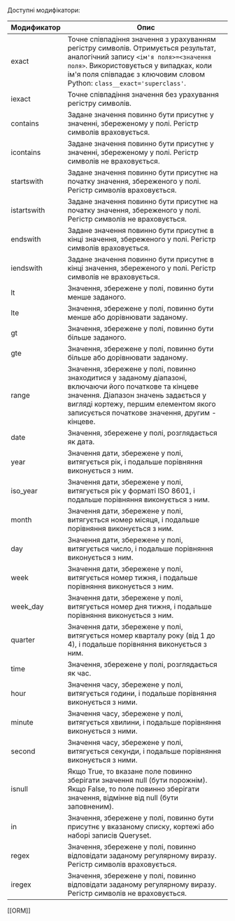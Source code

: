 Доступні модифікатори:

| Модификатор | Опис |
| --- | --- |
| exact | Точне співпадіння значення з урахуванням регістру символів. Отримується результат, аналогічний запису `<ім'я поля>=<значення поля>`. Використовується у випадках, коли ім'я поля співпадає з ключовим словом Python: `class__exact='superclass'`. |
| iexact | Точне співпадіння значення без урахування регістру символів. |
| contains | Задане значення повинно бути присутнє у значенні, збереженому у полі. Регістр символів враховується. |
| icontains | Задане значення повинно бути присутнє у значенні, збереженому у полі. Регістр символів не враховується. |
| startswith | Задане значення повинно бути присутнє на початку значення, збереженого у полі. Регістр символів враховується. |
| istartswith | Задане значення повинно бути присутнє на початку значення, збереженого у полі. Регістр символів не враховується. |
| endswith | Задане значення повинно бути присутнє в кінці значення, збереженого у полі. Регістр символів враховується. |
| iendswith | Задане значення повинно бути присутнє в кінці значення, збереженого у полі. Регістр символів не враховується. |
| lt | Значення, збережене у полі, повинно бути менше заданого. |
| lte | Значення, збережене у полі, повинно бути менше або дорівнювати заданому. |
| gt | Значення, збережене у полі, повинно бути більше заданого. |
| gte | Значення, збережене у полі, повинно бути більше або дорівнювати заданому. |
| range | Значення, збережене у полі, повинно знаходитися у заданому діапазоні, включаючи його початкове та кінцеве значення. Діапазон значень задається у вигляді кортежу, першим елементом якого записується початкове значення, другим - кінцеве. |
| date | Значення, збережене у полі, розглядається як дата. |
| year | Значення дати, збережене у полі, витягується рік, і подальше порівняння виконується з ним. |
| iso_year | Значення дати, збережене у полі, витягується рік у форматі ISO 8601, і подальше порівняння виконується з ним. |
| month | Значення дати, збережене у полі, витягується номер місяця, і подальше порівняння виконується з ним. |
| day | Значення дати, збережене у полі, витягується число, і подальше порівняння виконується з ним. |
| week | Значення дати, збережене у полі, витягується номер тижня, і подальше порівняння виконується з ним. |
| week_day | Значення дати, збережене у полі, витягується номер дня тижня, і подальше порівняння виконується з ним. |
| quarter | Значення дати, збережене у полі, витягується номер кварталу року (від 1 до 4), і подальше порівняння виконується з ним. |
| time | Значення, збережене у полі, розглядається як час. |
| hour | Значення часу, збережене у полі, витягується години, і подальше порівняння виконується з ними. |
| minute | Значення часу, збережене у полі, витягується хвилини, і подальше порівняння виконується з ними. |
| second | Значення часу, збережене у полі, витягується секунди, і подальше порівняння виконується з ними. |
| isnull | Якщо True, то вказане поле повинно зберігати значення null (бути порожнім). Якщо False, то поле повинно зберігати значення, відмінне від null (бути заповненим). |
| in | Значення, збережене у полі, повинно бути присутнє у вказаному списку, кортежі або наборі записів Queryset. |
| regex | Значення, збережене у полі, повинно відповідати заданому регулярному виразу. Регістр символів враховується. |
| iregex | Значення, збережене у полі, повинно відповідати заданому регулярному виразу. Регістр символів не враховується. |



[[ORM]]